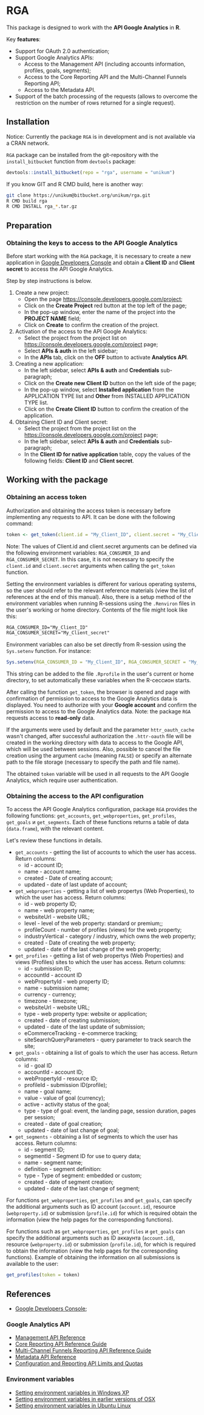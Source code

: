 # RGA

This package is designed to work with the **API Google Analytics** in **R**.

Key **features**:

* Support for OAuth 2.0 authentication;
* Support Google Analytics APIs:
    - Access to the Management API (including accounts information, profiles, goals, segments);
    - Access to the Core Reporting API and the Multi-Channel Funnels Reporting API;
    - Access to the Metadata API.
* Support of the batch processing of the requests (allows to overcome the restriction on the number of rows returned for a single request).

## Installation

Notice: Currently the package `RGA` is in development and is not available via a CRAN network.

`RGA` package can be installed from the git-repository with the `install_bitbucket` function from `devtools` package:

```R
devtools::install_bitbucket(repo = "rga", username = "unikum")
```

If you know GIT and R CMD build, here is another way:

```bash
git clone https://unikum@bitbucket.org/unikum/rga.git
R CMD build rga
R CMD INSTALL rga_*.tar.gz
```

## Preparation

### Obtaining the keys to access to the API Google Analytics

Before start working with the `RGA` package, it is necessary to create a new application in [Google Developers Console](https://console.developers.google.com/) and obtain a **Client ID** and **Client secret** to access the API Google Analytics.

Step by step instructions is below.

1. Create a new project:
    * Open the page https://console.developers.google.com/project;
    * Click on the **Create Project** red button at the top left of the page;
    * In the pop-up window, enter the name of the project into the **PROJECT NAME** field;
    * Click on **Create** to confirm the creation of the project.
2. Activation of the access to the API Google Analytics:
    * Select the project from the project list on https://console.developers.google.com/project page;
    * Select **APIs & auth** in the left sidebar;
    * In the **APIs** tab, click on the **OFF** button to activate **Analytics API**.
3. Creating a new application:
    * In the left sidebar, select **APIs & auth** and **Credentials** sub-paragraph;
    * Click on the **Create new Client ID** button on the left side of the page;
    * In the pop-up window, select **Installed application** from the APPLICATION TYPE list and **Other** from INSTALLED APPLICATION TYPE list.
    * Click on the **Create Client ID** button to confirm the creation of the application.
4. Obtaining Client ID and Client secret:
    * Select the project from the project list on the https://console.developers.google.com/project page;
    * In the left sidebar, select **APIs & auth** and **Credentials** sub-paragraph;
    * In the **Client ID for native application** table, copy the values of the following fields: **Client ID** and **Client secret**.

## Working with the package

### Obtaining an access token

Authorization and obtaining the access token is necessary before implementing any requests to API. It can be done with the following command:

```R
token <- get_token(client.id = "My_Client_ID", client.secret = "My_Client_secret")
```

Note: The values of Client.id and client.secret arguments can be defined via the following environment variables: `RGA_CONSUMER_ID` and `RGA_CONSUMER_SECRET`. In this case, it is not necessary to specify the `client.id` and `client.secret` arguments when calling the `get_token` function.

Setting the environment variables is different for various operating systems, so the user should refer to the relevant reference materials (view the list of references at the end of this manual). Also, there is a setup method of the environment variables when running R-sessions using the `.Renviron` files in the user's working or home directory. Contents of the file might look like this:

```txt
RGA_CONSUMER_ID="My_Client_ID"
RGA_CONSUMER_SECRET="My_Client_secret"
```

Environment variables can also be set directly from R-session using the `Sys.setenv` function. For instance:

```R
Sys.setenv(RGA_CONSUMER_ID = "My_Client_ID", RGA_CONSUMER_SECRET = "My_Client_secret")
```

 This string can be added to the file `.Rprofile` in the user's current оr home directory, to set automatically these variables when the R-сессион starts.

After calling the function `get_token`, the browser is opened and page with confirmation of permission to access to the Google Analytics data is displayed. You need to authorize with your **Google account** and confirm the permission to access to the Google Analytics data. Note: the package `RGA` requests access to **read-only** data. 

If the arguments were used by default and the parameter `httr_oauth_cache` wasn't changed, after successful authorization the `.httr-oauth` file will be created in the working directory with data to access to the Google API, which will be used between sessions. Also, possible to cancel the file creation using the argument `cache` (meaning `FALSE`) or specify an alternate path to the file storage (necessary to specify the path and file name).

The obtained `token` variable will be used in all requests to the API Google Analytics, which require user authentication.

### Obtaining the access to the API configuration

To access the API Google Analytics configuration, package `RGA` provides the following functions: `get_accounts`, `get_webproperties`, `get_profiles`, `get_goals` и `get_segments`. Each of these functions returns a table of data (`data.frame`), with the relevant content.

Let's review these functions in details.

* `get_accounts` - getting the list of accounts to which the user has access. Return columns:
    - id - account ID;
    - name - account name;
    - created - Date of creating account;
    - updated -  date of last update of account;
* `get_webproperties` - getting a list of web propertys (Web Properties), to which the user has access. Return columns:
    - id - web property ID;
    - name - web property name;
    - websiteUrl - website URL;
    - level - level of the web property: standard or premium;;
    - profileCount - number of profiles (views) for the web property;
    - industryVertical - category / industry, which owns the web property;
    - created - Date of creating the web property;
    - updated - date of the last change of the web property;
* `get_profiles` - getting a list of web propertys (Web Properties) and views (Profiles) sites to which the user has access. Return columns:
    - id - submission ID;
    - accountId - account ID
    - webPropertyId - web property ID;
    - name - submission name;
    - currency - currency;
    - timezone - timezone;
    - websiteUrl - website URL;
    - type - web property type: website or application;
    - created - date of creating submission;
    - updated - date of the last update of submission;
    - eCommerceTracking - e-commerce tracking;
    - siteSearchQueryParameters - query parameter to track search the site;
* `get_goals` - obtaining a list of goals to which the user has access. Return columns:
    - id - goal ID
    - accountId - account ID;
    - webPropertyId - resource ID;
    - profileId - submission ID(profile);
    - name - goal name;
    - value - value of goal (currency);
    - active - activity status of the goal;
    - type - type of goal: event, the landing page, session duration, pages per session; 
    - created - date of goal creation;
    - updated - date of last change of goal;
* `get_segments` - obtaining a list of segments to which the user has access. Return columns:
    - id - segment ID;
    - segmentId - Segment ID for use to query data;
    - name - segment name;
    - definition - segment definition:
    - type - Type of segment: embedded or custom;
    - created - date of segment creation;
    - updated - date of the last change of segment;

For functions `get_webproperties`, `get_profiles` and `get_goals`, can specify the additional arguments such as ID account (`account.id`), resource (`webproperty.id`) or submission (`profile.id`) for which is required obtain the information (view the help pages for the corresponding functions). 

For functions such as `get_webproperties`, `get_profiles` и `get_goals` can specify the additional arguments such as ID аккаунта (`account.id`), resource (`webproperty.id`) or submission (`profile.id`), for which is required to obtain the information (view the help pages for the corresponding functions). Example of obtaining the information on all submissions is available to the user:

```R
get_profiles(token = token)
```


## References

* [Google Developers Console](https://console.developers.google.com/project);

### Google Analytics API

* [Management API Reference](https://developers.google.com/analytics/devguides/config/mgmt/v3/mgmtReference/)
* [Core Reporting API Reference Guide](https://developers.google.com/analytics/devguides/reporting/core/v3/reference)
* [Multi-Channel Funnels Reporting API Reference Guide](https://developers.google.com/analytics/devguides/reporting/mcf/v3/reference)
* [Metadata API Reference](https://developers.google.com/analytics/devguides/reporting/metadata/v3/reference/)
* [Configuration and Reporting API Limits and Quotas](https://developers.google.com/analytics/devguides/reporting/metadata/v3/limits-quotas)

### Environment variables

* [Setting environment variables in Windows XP](http://support.microsoft.com/kb/310519)
* [Setting environment variables in earlier versions of OSX](https://developer.apple.com/library/mac/#documentation/MacOSX/Conceptual/BPRuntimeConfig/Articles/EnvironmentVars.html)
* [Setting environment variables in Ubuntu Linux](https://help.ubuntu.com/community/EnvironmentVariables)